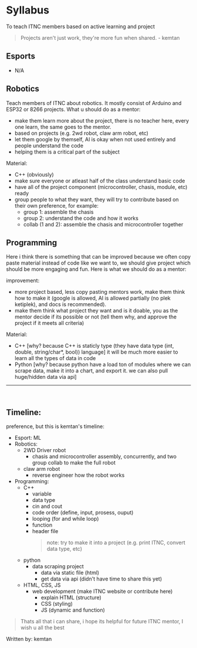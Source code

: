 # Syllabus
To teach ITNC members based on active learning and project
> Projects aren't just work, they're more fun when shared. - kemtan

## Esports
- N/A

## Robotics
Teach members of ITNC about robotics. It mostly consist of Arduino and ESP32 or 8266 projects. What u should do as a mentor:
- make them learn more about the project, there is no teacher here, every one learn, the same goes to the mentor.
- based on projects (e.g. 2wd robot, claw arm robot, etc)
- let them google by themself, AI is okay when not used entirely and people understand the code
- helping them is a critical part of the subject

Material:
- C++ (obviously)
- make sure everyone or atleast half of the class understand basic code
- have all of the project component (microcontroller, chasis, module, etc) ready
- group people to what they want, they will try to contribute based on their own preference, for example:
    - group 1: assemble the chasis
    - group 2: understand the code and how it works
    - collab (1 and 2): assemble the chasis and microcontroller together 

## Programming
Here i think there is something that can be improved because we often copy paste material instead of code like we want to, we should give project which should be more engaging and fun. Here is what we should do as a mentor:

improvement:
 - more project based, less copy pasting mentors work, make them think how to make it (google is allowed, AI is allowed partially (no plek ketiplek), and docs is recommended).
 - make them think what project they want and is it doable, you as the mentor decide if its possible or not (tell them why, and approve the project if it meets all criteria)

 Material:
 - C++ [why? because C++ is staticly type (they have data type (int, double, string/char*, bool)) language] it will be much more easier to learn all the types of data in code
 - Python [why? because python have a load ton of modules where we can scrape data, make it into a chart, and export it. we can also pull huge/hidden data via api]

---
<br>

 ## Timeline:  
preference, but this is kemtan's timeline:  
- Esport: ML
- Robotics:
    - 2WD Driver robot
        - chasis and microcontroller assembly, concurrently, and two group collab to make the full robot
    - claw arm robot
        - reverse engineer how the robot works
- Programming:
    - C++
        - variable
        - data type
        - cin and cout
        - code order (define, input, prosess, ouput)
        - looping (for and while loop)
        - function
        - header file
            > note: try to make it into a project (e.g. print ITNC, convert data type, etc)
    - python
        - data scraping project
            - data via static file (html)
            - get data via api (didn't have time to share this yet)
    - HTML, CSS, JS
        - web development (make ITNC website or contribute here)
            - explain HTML (structure)
            - CSS (styling)
            - JS (dynamic and function)

> Thats all that i can share, i hope its helpful for future ITNC mentor, I wish u all the best

Written by: kemtan
